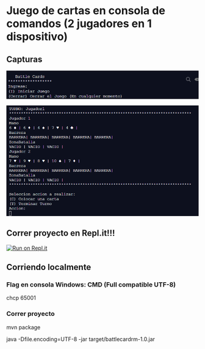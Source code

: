 # Juego de cartas en consola de comandos (2 jugadores en 1 dispositivo) 


## Capturas

![Pantalla: Bienvenida](img/Screenshot_1.png?raw=true "Pantalla de bienvenida")

![Pantalla: Durante el Juego](img/Screenshot_2.png?raw=true "Durante el Juego")

## Correr proyecto en Repl.it!!!

[![Run on Repl.it](https://repl.it/badge/github/cemp2703/BattleCardRM)](https://repl.it/github/cemp2703/BattleCardRM)

## Corriendo localmente

### Flag en consola Windows: CMD (Full compatible UTF-8)
chcp 65001

### Correr proyecto
mvn package

java -Dfile.encoding=UTF-8 -jar target/battlecardrm-1.0.jar
